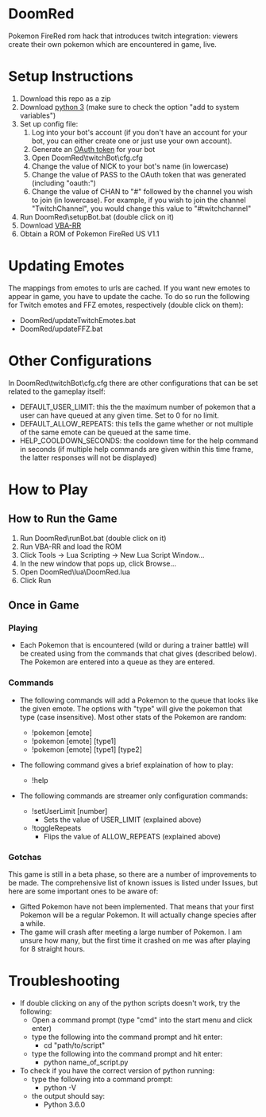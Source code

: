 # DoomRed
Pokemon FireRed rom hack that introduces twitch integration: viewers create their own pokemon which are encountered in game, live.

# Setup Instructions
1. Download this repo as a zip
2. Download [python 3](https://www.python.org/downloads/) (make sure to check the option "add to system variables")
3. Set up config file:
   1. Log into your bot's account (if you don't have an account for your bot, you can either create one or just use your own account).
   2. Generate an [OAuth token](http://twitchapps.com/tmi/) for your bot
   3. Open DoomRed\twitchBot\cfg.cfg
   4. Change the value of NICK to your bot's name (in lowercase)
   5. Change the value of PASS to the OAuth token that was generated (including "oauth:")
   6. Change the value of CHAN to "#" followed by the channel you wish to join (in lowercase). For example, if you wish to join the channel "TwitchChannel", you would change this value to "#twitchchannel"
4. Run DoomRed\setupBot.bat (double click on it)
5. Download [VBA-RR](http://tasvideos.org/EmulatorResources/VBA.html)
6. Obtain a ROM of Pokemon FireRed US V1.1

# Updating Emotes
The mappings from emotes to urls are cached. If you want new emotes to appear in game, you have to update the cache. To do so run the following for Twitch emotes and FFZ emotes, respectively (double click on them):
- DoomRed/updateTwitchEmotes.bat
- DoomRed/updateFFZ.bat

# Other Configurations
In DoomRed\twitchBot\cfg.cfg there are other configurations that can be set related to the gameplay itself:
- DEFAULT_USER_LIMIT: this the the maximum number of pokemon that a user can have queued at any given time. Set to 0 for no limit.
- DEFAULT_ALLOW_REPEATS: this tells the game whether or not multiple of the same emote can be queued at the same time.
- HELP_COOLDOWN_SECONDS: the cooldown time for the help command in seconds (if multiple help commands are given within this time frame, the latter responses will not be displayed)

# How to Play
## How to Run the Game
1. Run DoomRed\runBot.bat (double click on it)
2. Run VBA-RR and load the ROM
3. Click Tools -> Lua Scripting -> New Lua Script Window...
4. In the new window that pops up, click Browse...
5. Open DoomRed\lua\DoomRed.lua
6. Click Run

## Once in Game
### Playing
- Each Pokemon that is encountered (wild or during a trainer battle) will be created using from the commands that chat gives (described below). The Pokemon are entered into a queue as they are entered.

### Commands
- The following commands will add a Pokemon to the queue that looks like the given emote. The options with "type" will give the pokemon that type (case insensitive). Most other stats of the Pokemon are random:
  - !pokemon [emote]
  - !pokemon [emote] [type1]
  - !pokemon [emote] [type1] [type2]

- The following command gives a brief explaination of how to play:
  - !help

- The following commands are streamer only configuration commands:
  - !setUserLimit [number]
    - Sets the value of USER_LIMIT (explained above)
  - !toggleRepeats
    - Flips the value of ALLOW_REPEATS (explained above)

### Gotchas
This game is still in a beta phase, so there are a number of improvements to be made. The comprehensive list of known issues is listed under Issues, but here are some important ones to be aware of:
- Gifted Pokemon have not been implemented. That means that your first Pokemon will be a regular Pokemon. It will actually change species after a while.
- The game will crash after meeting a large number of Pokemon. I am unsure how many, but the first time it crashed on me was after playing for 8 straight hours.

# Troubleshooting
- If double clicking on any of the python scripts doesn't work, try the following:
  - Open a command prompt (type "cmd" into the start menu and click enter)
  - type the following into the command prompt and hit enter:
    - cd "path/to/script"
  - type the following into the command prompt and hit enter:
    - python name_of_script.py
- To check if you have the correct version of python running:
  - type the following into a command prompt:
    - python -V
  - the output should say:
    - Python 3.6.0
